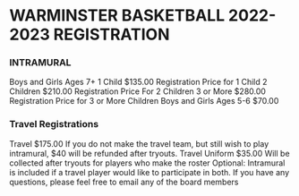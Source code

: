 # WARMINSTER BASKETBALL 2022-2023 REGISTRATION
### INTRAMURAL
Boys and Girls Ages 7+ 1 Child $135.00 Registration Price for 1 Child 2 Children $210.00 Registration Price For 2 Children 3 or More $280.00 Registration Price for 3 or More Children Boys and Girls Ages 5-6 $70.00
### Travel Registrations
Travel $175.00 If you do not make the travel team, but still wish to play intramural, $40 will be refunded after tryouts. Travel Uniform $35.00 Will be collected after tryouts for players who make the roster Optional: Intramural is included if a travel player would like to participate in both. If you have any questions, please feel free to email any of the board members